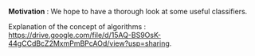 **Motivation** : We hope to have a thorough look at some useful classifiers.

Explanation of the concept of algorithms : https://drive.google.com/file/d/15AQ-BS9OsK-44gCCdBcZ2MxmPmBPcAOd/view?usp=sharing.
